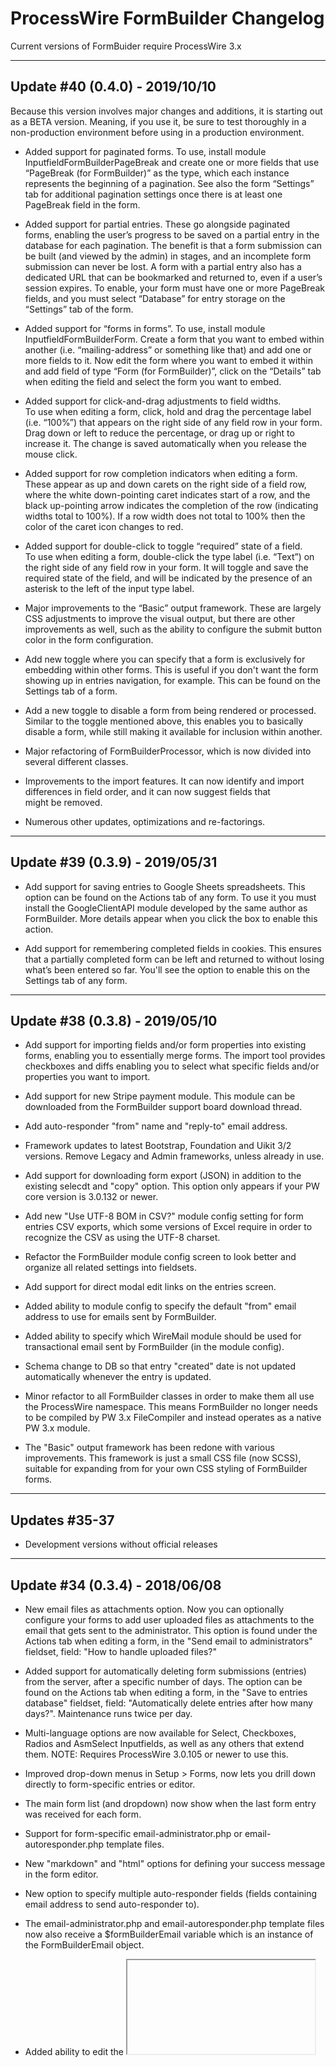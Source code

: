 # ProcessWire FormBuilder Changelog

Current versions of FormBuider require ProcessWire 3.x

-----------------------------------------------------------------

## Update #40 (0.4.0) - 2019/10/10

Because this version involves major changes and additions, it is
starting out as a BETA version. Meaning, if you use it, be sure to
test thoroughly in a non-production environment before using in 
a production environment. 

- Added support for paginated forms. To use, install module 
  InputfieldFormBuilderPageBreak and create one or more fields that
  use “PageBreak (for FormBuilder)” as the type, which each instance
  represents the beginning of a pagination. See also the form 
  “Settings” tab for additional pagination settings once there
  is at least one PageBreak field in the form. 
  
- Added support for partial entries. These go alongside paginated  
  forms, enabling the user’s progress to be saved on a partial 
  entry in the database for each pagination. The benefit is that
  a form submission can be built (and viewed by the admin) in 
  stages, and an incomplete form submission can never be lost.
  A form with a partial entry also has a dedicated URL that can
  be bookmarked and returned to, even if a user’s session expires.
  To enable, your form must have one or more PageBreak fields,
  and you must select “Database” for entry storage on the “Settings”
  tab of the form. 
  
- Added support for “forms in forms”. To use, install module
  InputfieldFormBuilderForm. Create a form that you want to 
  embed within another (i.e. “mailing-address” or something 
  like that) and add one or more fields to it. Now edit the form
  where you want to embed it within and add field of type “Form 
  (for FormBuilder)”, click on the “Details” tab when editing the 
  field and select the form you want to embed. 

- Added support for click-and-drag adjustments to field widths.   
  To use when editing a form, click, hold and drag the percentage label 
  (i.e. “100%”) that appears on the right side of any field row
  in your form. Drag down or left to reduce the percentage, or drag
  up or right to increase it. The change is saved automatically when
  you release the mouse click. 
  
- Added support for row completion indicators when editing a form. 
  These appear as up and down carets on the right side of a field row,
  where the white down-pointing caret indicates start of a row, and 
  the black up-pointing arrow indicates the completion of the row
  (indicating widths total to 100%). If a row width does not total to
  100% then the color of the caret icon changes to red. 
  
- Added support for double-click to toggle “required” state of a field.  
  To use when editing a form, double-click the type label (i.e. “Text”)
  on the right side of any field row in your form. It will toggle and
  save the required state of the field, and will be indicated by the 
  presence of an asterisk to the left of the input type label.

- Major improvements to the “Basic” output framework. These are largely
  CSS adjustments to improve the visual output, but there are other
  improvements as well, such as the ability to configure the submit
  button color in the form configuration. 

- Add new toggle where you can specify that a form is exclusively
  for embedding within other forms. This is useful if you don't 
  want the form showing up in entries navigation, for example. 
  This can be found on the Settings tab of a form.  

- Add a new toggle to disable a form from being rendered or 
  processed. Similar to the toggle mentioned above, this enables
  you to basically disable a form, while still making it available
  for inclusion within another.   
  
- Major refactoring of FormBuilderProcessor, which is now divided
  into several different classes.   
  
- Improvements to the import features. It can now identify and import
  differences in field order, and it can now suggest fields that   
  might be removed. 

- Numerous other updates, optimizations and re-factorings.   
  
-----------------------------------------------------------------

## Update #39 (0.3.9) - 2019/05/31

- Add support for saving entries to Google Sheets spreadsheets. 
  This option can be found on the Actions tab of any form. To use
  it you must install the GoogleClientAPI module developed by 
  the same author as FormBuilder. More details appear when you 
  click the box to enable this action. 
  
- Add support for remembering completed fields in cookies. This 
  ensures that a partially completed form can be left and returned
  to without losing what’s been entered so far. You'll see the 
  option to enable this on the Settings tab of any form.   

-----------------------------------------------------------------

## Update #38 (0.3.8) - 2019/05/10

- Add support for importing fields and/or form properties into 
  existing forms, enabling you to essentially merge forms. The import
  tool provides checkboxes and diffs enabling you to select what 
  specific fields and/or properties you want to import. 
  
- Add support for new Stripe payment module. This module can be 
  downloaded from the FormBuilder support board download thread. 
  
- Add auto-responder "from" name and "reply-to" email address.   

- Framework updates to latest Bootstrap, Foundation and Uikit 3/2 
  versions. Remove Legacy and Admin frameworks, unless already in use.
  
- Add support for downloading form export (JSON) in addition to the
  existing selecdt and "copy" option. This option only appears if
  your PW core version is 3.0.132 or newer. 
  
- Add new "Use UTF-8 BOM in CSV?" module config setting for form
  entries CSV exports, which some versions of Excel require in 
  order to recognize the CSV as using the UTF-8 charset. 
  
- Refactor the FormBuilder module config screen to look better and
  organize all related settings into fieldsets.   
  
- Add support for direct modal edit links on the entries screen.   

- Added ability to module config to specify the default "from" email
  address to use for emails sent by FormBuilder. 

- Added ability to specify which WireMail module should be used for
  transactional email sent by FormBuilder (in the module config).  
  
- Schema change to DB so that entry "created" date is not updated
  automatically whenever the entry is updated.    
  
- Minor refactor to all FormBuilder classes in order to make them 
  all use the ProcessWire namespace. This means FormBuilder no longer
  needs to be compiled by PW 3.x FileCompiler and instead operates
  as a native PW 3.x module. 
  
- The "Basic" output framework has been redone with various 
  improvements. This framework is just a small CSS file (now SCSS), 
  suitable for expanding from for your own CSS styling of FormBuilder
  forms. 

-----------------------------------------------------------------

## Updates #35-37 

- Development versions without official releases

-----------------------------------------------------------------

## Update #34 (0.3.4) - 2018/06/08 

- New email files as attachments option. Now you can optionally 
  configure your forms to add user uploaded files as attachments 
  to the email that gets sent to the administrator. This option 
  is found under the Actions tab when editing a form, in the 
  "Send email to administrators" fieldset, field: "How to handle 
  uploaded files?" 

- Added support for automatically deleting form submissions (entries) 
  from the server, after a specific number of days. The option can 
  be found on the Actions tab when editing a form, in the "Save to 
  entries database" fieldset, field: "Automatically delete entries 
  after how many days?". Maintenance runs twice per day. 

- Multi-language options are now available for Select, Checkboxes, 
  Radios and AsmSelect Inputfields, as well as any others that extend 
  them. NOTE: Requires ProcessWire 3.0.105 or newer to use this.
  
- Improved drop-down menus in Setup > Forms, now lets you drill down 
  directly to form-specific entries or editor.   
  
- The main form list (and dropdown) now show when the last form entry 
  was received for each form.  
  
- Support for form-specific email-administrator.php or 
  email-autoresponder.php template files.   
  
- New "markdown" and "html" options for defining your success message 
  in the form editor.   
  
- New option to specify multiple auto-responder fields (fields 
  containing email address to send auto-responder to).   
  
- The email-administrator.php and email-autoresponder.php template 
  files now also receive a $formBuilderEmail variable which is an 
  instance of the FormBuilderEmail object.   
  
- Added ability to edit the <iframe> tag that FormBuilder uses for 
  embed methods A and B. It is editable in the FormBuilder module 
  configuration “Output” fieldset. In addition, this enables you 
  to do things like force it to always load forms from HTTPS, or 
  use URL without scheme/host if you prefer it.   

- The $forms->load($formName); now also accepts boolean true as 
  $formName, which will make it return all forms (in an array) 
  rather than just one.  
  
- Several new hooks have been added to the form rendering, processing 
  and saving events.   
  
- New README-HOOKS.txt file added which documents FormBuilder's 
  hooks and contains HOW-TO and REFERENCE sections. 

- Various improvements throughout to improve appearance and UI and 
  AdminThemeUikit. 

- Visual improvements to FormBuilder module configuration screen.   

-----------------------------------------------------------------

## Update #32 and #33 - Mid and Late 2017

- Various minor tweaks and bug fixes

-----------------------------------------------------------------

## Update #31 - 2017/04/07

- Numerous bug fixes and optimizations.
- Added Uikit 3 beta framework support.
- Added "resend" method for email form entries (both API and admin button).
- Continued updates to code documentation.
- Several incremental improvements throughout.
- Requires ProcessWire 2.7.2 or newer (PW 3.0.42+ recommended)

-----------------------------------------------------------------

## Update #30 - 2016/04/01

- Add new embed method D: Custom Embed + Custom Markup (major addition!)
- Add new "Basic" framework as our new recommended default.
- Change field editor to use modals by default. 
- Update "Preview" tab to always reload. 
- Update form editor to confirm before abandoning changes. 
- New redesigned field editor with tabs and other improvements.
- Several updates and improvements to Entries screen.
- Update entry view and edit actions to use modals. 
- Improvements and fixes to entry editor. 
- Various bug fixes and other optimizations. 
- Update version of included Uikit framework to latest.
- Addition of new "Basic" jQuery UI theme to accompany Basic framework.
- Code refactoring in several areas, especially ProcessFormBuilder.js
- Update code for comprehensive phpdoc documentation. 
- Requires ProcessWire 2.7.0 or newer and also supports PW 3.x. 

-----------------------------------------------------------------

## Update #25 - 2015/03/20

- Add support for output using CSS frameworks: Foundation, Uikit and Bootstrap
- Add support for Default admin and Reno admin themes/frameworks
- Add support for custom defined responsive breakpoint
- Make new API for embed method C, making it a lot simpler to use

-----------------------------------------------------------------

## Update #24 - 2014/10/01

- Various updates to take advantage of ProcessWire 2.5 features
- Add new external themes directory option: /site/templates/FormBuilder/themes/
- Fully convert Form Builder to use PDO (previous versions still used some mysqli)
- Add 'compare' option to entries exported as pages to compare existing pages w/entry.
- Various other minor bug fixes and additions
- This version of Form Builder requires ProcessWire 2.4 or newer

-----------------------------------------------------------------

## Update #23 - early 2014

- Several new hooks added to FormBuilderProcessor
- Add new themes: jmetro, aristo, delta
- Various minor bug fixes

-----------------------------------------------------------------

## Update #22 - 2013/06/05

- This version is designed to work with ProcessWire 2.3 dev (PDO) and newer.
  Note that previous versions of FormBuilder will not work with 2.3 dev (PDO).
- Bugfix to the auto-responder custom text which didn't work unless you had
  at least one `[field-name]` variable present. 

-----------------------------------------------------------------

## Update #21 - 2013/04/02

- Added multi-language support for field label, description and notes. 
- Added multi-language support for form success and error messages and auto responder text. 
- Autoresponder body text now configurable from form editor.
- Autoresponder body text accepts variables in `[brackets]`, example: `[first_name]`
- Transparent background fixes thanks to MadeMyDay.

-----------------------------------------------------------------

## Update #20 - 2012/02/05

- Various minor bugfixes and optimizations
- Add new checkbox on Settings tab enabling you to disable session tracking and
  CSRF protection. This is useful if you want to cache your forms with ProCache
  or if you want to send form submissions to a 3rd party script. 
- Optimizations and improvements to the 'plain2' theme

-----------------------------------------------------------------

## Update #19 - 2012/12/06

- Fix bug with file uploads that prevented them from working when the files field
  was placed in a Fieldset. Also made the mail() function recognize the $config
  variable: $config->phpMailAdditionalParameters, where you may specify additional
  parameters to FormBuilder's usage of PHP's mail() function, if necessary. This
  would be set from your /site/config.php. 

-----------------------------------------------------------------

## Update #18 - 2012/11/22

- Add support for form-level access control. To enable, check the Access Control box
  on your Modules > Form Builder module config screen. This update also installs a
  permission called form-builder-add, which is the permission you would assign to 
  roles you want to be allowed to add new forms. 

-----------------------------------------------------------------

## Update #17 - 2012/11/12

- Addition of File Inputfield, specific to use with Form Builder. Various other minor
  bugfixes and tweaks were made as well. 

-----------------------------------------------------------------

## Update #16 - 2012/10/10

- Add new option that lets the form be preset with values from GET variables. To enable
  check the box under the 'settings' tab of your form. Once you do that, any GET variables
  present that carry the same name as a form field will be populated to the form. This 
  works with all embed methods and FormBuilder takes care of delivering the data to the
  embed methods that use iframes.

-----------------------------------------------------------------

## Update #15 - 2012/10/05

- Add new auto-responder feature

-----------------------------------------------------------------

## Update #14 - 2012/10/03

- Add new form submission action: Save to ProcessWire Pages
- Add new 'Actions' and 'Output' tabs in the form admin screen
- Add new CSV delimiter option to the Form Builder config
- Various minor bug fixes 

-----------------------------------------------------------------

## Update #13 - 2012/09/23

- Add support for a 'notes' field that appears below the input. This is essentially the same 
  as the 'description' field, except that it appears below, rather than above, the input. 
  You'll see this 'notes' field used throughout ProcessWire already, so this just lets Form 
  Builder use this existing feature.

- Updated the 'Markup' inputfield (InputfieldMarkup) to be usable with Form Builder. To take 
  advantage of this, you'll have to grab the latest ProcessWire core (2.2.9). If you don't 
  have 'Markup' listed as an input type when creating a field in Form Builder, then go to the 
  module settings and add it to the list of allowed inputs.

-----------------------------------------------------------------

## Update #12 - 2012/09/20

- Correct issue with possible field name/form setting clashes (i.e. naming a field 'honeypot')

-----------------------------------------------------------------

## Update #11 - 2012/09/20

- Correct issues with single Checkbox fields.
- Updated required ProcessWire version to 2.2.8
- Removed redundant error messages from the top of a failed form submission.

-----------------------------------------------------------------

## Update #10 - 2012/09/18
	
- First release of Form Builder



